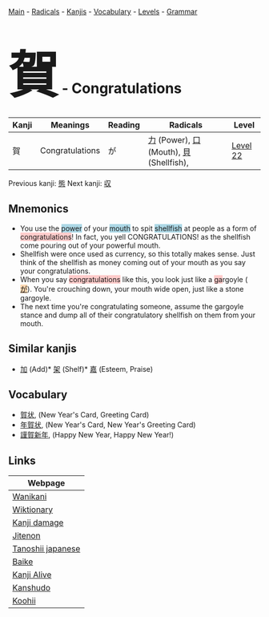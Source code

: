 <style> bigfont {font-size: 100px}</style>
[Main](../README.md) -
[Radicals](../radicals.md) -
[Kanjis](../kanjis.md) -
[Vocabulary](../vocabulary.md) -
[Levels](../levels.md) -
[Grammar](../grammar.md)
# <bigfont> 賀</bigfont> - Congratulations 

| Kanji | Meanings | Reading | Radicals | Level |
| --- | --- | --- | --- | --- |
| 賀 | Congratulations | が | [力](../radicals/力.md) (Power), [口](../radicals/口.md) (Mouth), [貝](../radicals/貝.md) (Shellfish),  | [Level 22](../levels/wk_level22.md) |

Previous kanji: [態](態.md) Next kanji: [収](収.md) 

## Mnemonics
 * You use the <span style="background-color:#ADD8E6"> power</span> of your <span style="background-color:#ADD8E6"> mouth</span> to spit <span style="background-color:#ADD8E6"> shellfish</span> at people as a form of <span style="background-color:#ffcccb"> congratulations</span>! In fact, you yell CONGRATULATIONS! as the shellfish come pouring out of your powerful mouth.
* Shellfish were once used as currency, so this totally makes sense. Just think of the shellfish as money coming out of your mouth as you say your congratulations.
* When you say <span style="background-color:#ffcccb"> congratulations</span> like this, you look just like a <span style="background-color:#ffcccb"> ga</span>rgoyle (<span style="background-color:#fed8b1"> [が](https://jisho.org/search/が)</span>). You're crouching down, your mouth wide open, just like a stone gargoyle.
* The next time you're congratulating someone, assume the gargoyle stance and dump all of their congratulatory shellfish on them from your mouth.


## Similar kanjis
 * [加](加.md) (Add)* [架](架.md) (Shelf)* [嘉](嘉.md) (Esteem, Praise)


## Vocabulary
 * [賀状](../vocabulary/賀.md), (New Year's Card, Greeting Card)
* [年賀状](../vocabulary/賀.md), (New Year's Card, New Year's Greeting Card)
* [謹賀新年](../vocabulary/賀.md), (Happy New Year, Happy New Year!)



## Links 

| Webpage |
| --- |
| [Wanikani          ](https://www.wanikani.com/kanji/賀) |
| [Wiktionary        ](https://en.wiktionary.org/wiki/賀) |
| [Kanji damage      ](http://www.kanjidamage.com/kanji/search?utf8=✓&q=賀) |
| [Jitenon           ](https://jitenon.com/kanji/賀) |
| [Tanoshii japanese ](https://www.tanoshiijapanese.com/dictionary/kanji.cfm?k=賀) |
| [Baike             ](https://baike.baidu.com/item/賀) |
| [Kanji Alive       ](https://app.kanjialive.com/賀) |
| [Kanshudo          ](https://www.kanshudo.com/searchmn?q=賀) |
| [Koohii            ](https://kanji.koohii.com/study/kanji/賀) |
